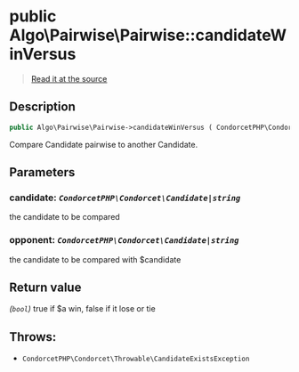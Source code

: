 # public Algo\Pairwise\Pairwise::candidateWinVersus

> [Read it at the source](https://github.com/julien-boudry/Condorcet/blob/master/src/Algo/Pairwise/Pairwise.php#L212)

## Description    

```php
public Algo\Pairwise\Pairwise->candidateWinVersus ( CondorcetPHP\Condorcet\Candidate|string $candidate , CondorcetPHP\Condorcet\Candidate|string $opponent ): bool
```

Compare Candidate pairwise to another Candidate.

## Parameters

### **candidate:** *`CondorcetPHP\Condorcet\Candidate|string`*   
the candidate to be compared    

### **opponent:** *`CondorcetPHP\Condorcet\Candidate|string`*   
the candidate to be compared with $candidate    


## Return value   

*(`bool`)* true if $a win, false if it lose or tie



## Throws:   

* ```CondorcetPHP\Condorcet\Throwable\CandidateExistsException``` 

